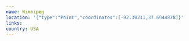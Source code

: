 ```yaml
---
name: Winnipeg
location: '{"type":"Point","coordinates":[-92.30211,37.6044878]}'
links: 
country: USA
---
```

